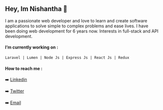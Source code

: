 ## Hey, Im Nishantha 👋

I am a passionate web developer and love to learn and create software applications to solve simple to complex problems and ease lives. I have been doing web development for 6 years now. Interests in full-stack and API development.

#### I’m currently working on :
```
Laravel | Lumen | Node Js | Express Js | React Js | Redux 
```
#### How to reach me :
➡️ [Linkedin](https://www.linkedin.com/in/nishantha-kumara-nk)

➡️ [Twitter](https://twitter.com/__nishantha)

➡️ [Email](mailto:nishantha.plus@gmail.com)
<!--
**nishantha-kumara/nishantha-kumara** is a ✨ _special_ ✨ repository because its `README.md` (this file) appears on your GitHub profile.

Here are some ideas to get you started:

- 🔭 I’m currently working on ...
- 🌱 I’m currently learning ...
- 👯 I’m looking to collaborate on ...
- 🤔 I’m looking for help with ...
- 💬 Ask me about ...
- 📫 How to reach me: ...
- 😄 Pronouns: ...
- ⚡ Fun fact: ...
-->
